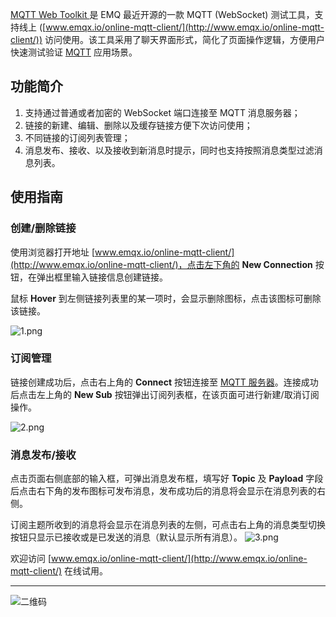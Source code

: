 [MQTT Web Toolkit ](http://www.emqx.io/online-mqtt-client/)是 EMQ 最近开源的一款 MQTT (WebSocket) 测试工具，支持线上 ([www.emqx.io/online-mqtt-client/](http://www.emqx.io/online-mqtt-client/)) 访问使用。该工具采用了聊天界面形式，简化了页面操作逻辑，方便用户快速测试验证 [MQTT](https://www.emqx.com/zh/mqtt-guide) 应用场景。


## 功能简介

1. 支持通过普通或者加密的 WebSocket 端口连接至 MQTT 消息服务器；
2. 链接的新建、编辑、删除以及缓存链接方便下次访问使用；
3. 不同链接的订阅列表管理；
4. 消息发布、接收、以及接收到新消息时提示，同时也支持按照消息类型过滤消息列表。

## 使用指南

### 创建/删除链接

使用浏览器打开地址 [www.emqx.io/online-mqtt-client/](http://www.emqx.io/online-mqtt-client/)，点击左下角的 **New Connection** 按钮，在弹出框里输入链接信息创建链接。

鼠标 **Hover** 到左侧链接列表里的某一项时，会显示删除图标，点击该图标可删除该链接。

![1.png](https://assets.emqx.com/images/eb40a2eb67bcd01557b2eeb0982e8bd9.png)

### 订阅管理

链接创建成功后，点击右上角的 **Connect** 按钮连接至 [MQTT 服务器](https://www.emqx.io/zh)。连接成功后点击左上角的 **New Sub** 按钮弹出订阅列表框，在该页面可进行新建/取消订阅操作。

![2.png](https://assets.emqx.com/images/b9e415ec480b4a0b3dc4f2954af39b30.png)

### 消息发布/接收

点击页面右侧底部的输入框，可弹出消息发布框，填写好 **Topic** 及 **Payload** 字段后点击右下角的发布图标可发布消息，发布成功后的消息将会显示在消息列表的右侧。

订阅主题所收到的消息将会显示在消息列表的左侧，可点击右上角的消息类型切换按钮只显示已接收或是已发送的消息（默认显示所有消息）。
![3.png](https://assets.emqx.com/images/bb2e8a7832420da8f0008b4508c8202a.png)



欢迎访问 [www.emqx.io/online-mqtt-client/](http://www.emqx.io/online-mqtt-client/) 在线试用。

------


![二维码](https://assets.emqx.com/images/b99a97727d6f86a9912846e145b8b124.jpg)
